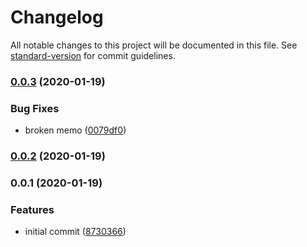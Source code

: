 # Changelog

All notable changes to this project will be documented in this file. See [standard-version](https://github.com/conventional-changelog/standard-version) for commit guidelines.

### [0.0.3](https://github.com/therealparmesh/use-hovering/compare/v0.0.2...v0.0.3) (2020-01-19)

### Bug Fixes

- broken memo ([0079df0](https://github.com/therealparmesh/use-hovering/commit/0079df02384fc1e66439b8d7555e1cb226de029c))

### [0.0.2](https://github.com/therealparmesh/use-hovering/compare/v0.0.1...v0.0.2) (2020-01-19)

### 0.0.1 (2020-01-19)

### Features

- initial commit ([8730366](https://github.com/therealparmesh/use-hovering/commit/8730366a195748c89b5f947f4df9c251d0faf3f5))
